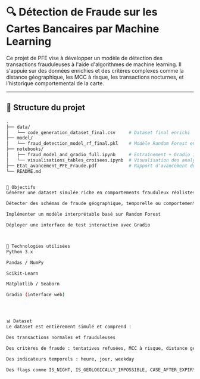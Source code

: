 # 🔍 Détection de Fraude sur les Cartes Bancaires par Machine Learning

Ce projet de PFE vise à développer un modèle de détection des transactions frauduleuses à l'aide d'algorithmes de machine learning. Il s'appuie sur des données enrichies et des critères complexes comme la distance géographique, les MCC à risque, les transactions nocturnes, et l’historique comportemental de la carte.

---

## 📁 Structure du projet

```bash
.
├── data/
│   └── code_generation_dataset_final.csv     # Dataset final enrichi
├── model/
│   └── fraud_detection_model_rf_final.pkl    # Modèle Random Forest entraîné
├── notebooks/
│   ├── fraud_model_and_gradio_full.ipynb     # Entraînement + Gradio interface
│   └── visualisations_tables_croisees.ipynb  # Visualisation des analyses croisées
├── Etat_avancement_PFE_Fraude.pdf            # Rapport d'avancement du projet
└── README.md


🧠 Objectifs
Générer une dataset simulée riche en comportements frauduleux réalistes

Détecter des schémas de fraude géographique, temporelle ou comportementale

Implémenter un modèle interprétable basé sur Random Forest

Déployer une interface de test interactive avec Gradio



🔧 Technologies utilisées
Python 3.x

Pandas / NumPy

Scikit-Learn

Matplotlib / Seaborn

Gradio (interface web)




📊 Dataset
Le dataset est entièrement simulé et comprend :

Des transactions normales et frauduleuses

Des critères de fraude : tentatives refusées, MCC à risque, distance géographique impossible, horaires suspects, etc.

Des indicateurs temporels : heure, jour, weekday

Des flags comme IS_NIGHT, IS_GEOLOGICALLY_IMPOSSIBLE, CASE_AFTER_EXPIRY...

